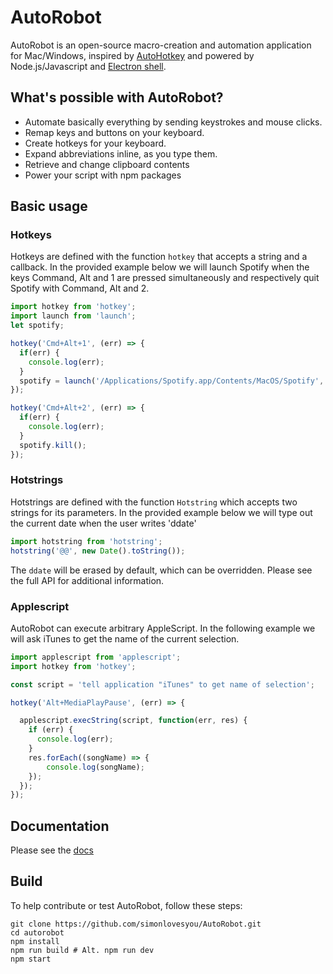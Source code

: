 # AutoRobot

AutoRobot is an open-source macro-creation and automation application for Mac/Windows, inspired by [AutoHotkey](https://autohotkey.com) and powered by Node.js/Javascript and [Electron shell](http://electron.atom.io). 

## What's possible with AutoRobot?
 - Automate basically everything by sending keystrokes and mouse clicks.
 - Remap keys and buttons on your keyboard.
 - Create hotkeys for your keyboard.
 - Expand abbreviations inline, as you type them. 
 - Retrieve and change clipboard contents
 - Power your script with npm packages


## Basic usage

### Hotkeys
Hotkeys are defined with the function ``hotkey`` that accepts a string and a callback. In the provided example below we will launch Spotify when the keys Command, Alt and 1 are pressed simultaneously and respectively quit Spotify with Command, Alt and 2. 

```javascript
import hotkey from 'hotkey';
import launch from 'launch';
let spotify;

hotkey('Cmd+Alt+1', (err) => {
  if(err) {
    console.log(err);
  }
  spotify = launch('/Applications/Spotify.app/Contents/MacOS/Spotify', {detached: true});
});  

hotkey('Cmd+Alt+2', (err) => {
  if(err) {
    console.log(err);
  }
  spotify.kill();
});
```

### Hotstrings
Hotstrings are defined with the function ``Hotstring`` which accepts two strings for its parameters. In the provided example below we will type out the current date when the user writes 'ddate' 

```javascript
import hotstring from 'hotstring';
hotstring('@@', new Date().toString());
```

The ``ddate`` will be erased by default, which can be overridden. Please see the full API for additional information.

### Applescript
AutoRobot can execute arbitrary AppleScript. In the following example we will ask iTunes to get the name of the current selection.

```javascript
import applescript from 'applescript';
import hotkey from 'hotkey';

const script = 'tell application "iTunes" to get name of selection';

hotkey('Alt+MediaPlayPause', (err) => {

  applescript.execString(script, function(err, res) {
    if (err) {
      console.log(err);
    }
    res.forEach((songName) => {
    	console.log(songName);
    });
  });
});
```

## Documentation

Please see the [docs](docs/README.md)

## Build

To help contribute or test AutoRobot, follow these steps:

```
git clone https://github.com/simonlovesyou/AutoRobot.git
cd autorobot
npm install
npm run build # Alt. npm run dev
npm start
```